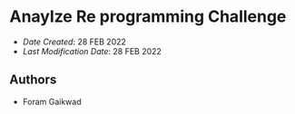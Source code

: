 # Anaylze Re programming Challenge

* *Date Created*: 28 FEB 2022
* *Last Modification Date*: 28 FEB 2022

## Authors

* Foram Gaikwad


